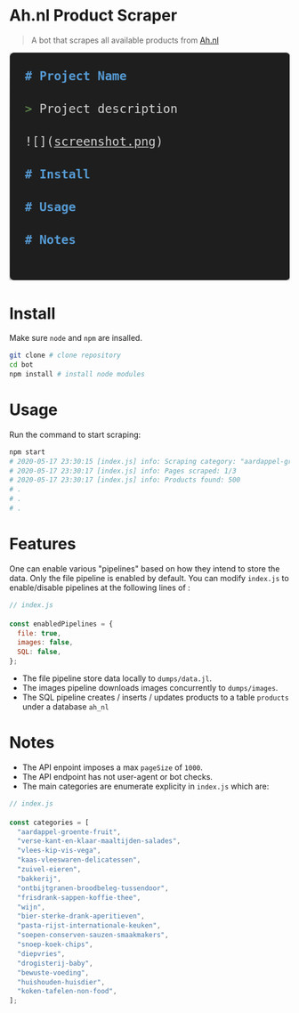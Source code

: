 # Ah.nl Product Scraper

> A bot that scrapes all available products from [Ah.nl](https://www.ah.nl/producten)

![](screenshot.png)

# Install

Make sure `node` and `npm` are insalled.

```bash
git clone # clone repository
cd bot
npm install # install node modules
```

# Usage

Run the command to start scraping:

```bash
npm start
# 2020-05-17 23:30:15 [index.js] info: Scraping category: "aardappel-groente-fruit"
# 2020-05-17 23:30:17 [index.js] info: Pages scraped: 1/3
# 2020-05-17 23:30:17 [index.js] info: Products found: 500
# .
# .
# .
```

# Features

One can enable various "pipelines" based on how they intend to store the data. Only the file pipeline is enabled by default. You can modify `index.js` to enable/disable pipelines at the following lines of :

```js
// index.js

const enabledPipelines = {
  file: true,
  images: false,
  SQL: false,
};
```

- The file pipeline store data locally to `dumps/data.jl`.
- The images pipeline downloads images concurrently to `dumps/images`.
- The SQL pipeline creates / inserts / updates products to a table `products` under a database `ah_nl`

# Notes

- The API enpoint imposes a max `pageSize` of `1000`.
- The API endpoint has not user-agent or bot checks.
- The main categories are enumerate explicity in `index.js` which are:

```js
// index.js

const categories = [
  "aardappel-groente-fruit",
  "verse-kant-en-klaar-maaltijden-salades",
  "vlees-kip-vis-vega",
  "kaas-vleeswaren-delicatessen",
  "zuivel-eieren",
  "bakkerij",
  "ontbijtgranen-broodbeleg-tussendoor",
  "frisdrank-sappen-koffie-thee",
  "wijn",
  "bier-sterke-drank-aperitieven",
  "pasta-rijst-internationale-keuken",
  "soepen-conserven-sauzen-smaakmakers",
  "snoep-koek-chips",
  "diepvries",
  "drogisterij-baby",
  "bewuste-voeding",
  "huishouden-huisdier",
  "koken-tafelen-non-food",
];
```
